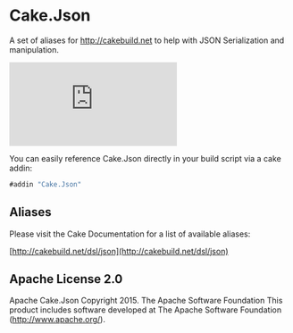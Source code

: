 # Cake.Json
A set of aliases for http://cakebuild.net to help with JSON Serialization and manipulation.

![AppVeyor](https://ci.appveyor.com/api/projects/status/github/redth/Cake.Json)

You can easily reference Cake.Json directly in your build script via a cake addin:

```csharp
#addin "Cake.Json"
```

## Aliases

Please visit the Cake Documentation for a list of available aliases:

[http://cakebuild.net/dsl/json](http://cakebuild.net/dsl/json)

## Apache License 2.0
Apache Cake.Json Copyright 2015. The Apache Software Foundation This product includes software developed at The Apache Software Foundation (http://www.apache.org/).